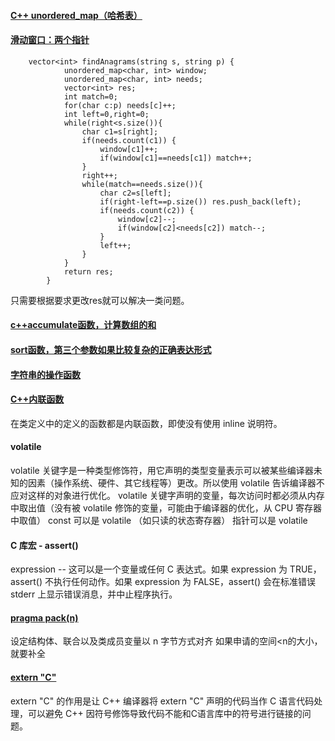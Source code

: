 #### [C++ unordered_map（哈希表）](https://www.jianshu.com/p/56bb01df8ac7)




#### [滑动窗口：两个指针](https://leetcode-cn.com/problems/find-all-anagrams-in-a-string/solution/hua-dong-chuang-kou-tong-yong-si-xiang-jie-jue-zi-/)
        vector<int> findAnagrams(string s, string p) {
                unordered_map<char, int> window;
                unordered_map<char, int> needs;
                vector<int> res;
                int match=0;
                for(char c:p) needs[c]++;
                int left=0,right=0;
                while(right<s.size()){
                    char c1=s[right];
                    if(needs.count(c1)) {
                        window[c1]++;
                        if(window[c1]==needs[c1]) match++;
                    }
                    right++;
                    while(match==needs.size()){
                        char c2=s[left];
                        if(right-left==p.size()) res.push_back(left);
                        if(needs.count(c2)) {
                            window[c2]--;
                            if(window[c2]<needs[c2]) match--;
                        }
                        left++;
                    }
                }
                return res;
            }

只需要根据要求更改res就可以解决一类问题。




#### [c++accumulate函数，计算数组的和](http://c.biancheng.net/view/682.html)




#### [sort函数，第三个参数如果比较复杂的正确表达形式](http://c.biancheng.net/view/561.html)




#### [字符串的操作函数](https://blog.csdn.net/tzheng2008/article/details/7342562)




#### [C++内联函数](https://www.runoob.com/cplusplus/cpp-inline-functions.html)
在类定义中的定义的函数都是内联函数，即使没有使用 inline 说明符。




#### volatile
volatile 关键字是一种类型修饰符，用它声明的类型变量表示可以被某些编译器未知的因素（操作系统、硬件、其它线程等）更改。所以使用 volatile 告诉编译器不应对这样的对象进行优化。
volatile 关键字声明的变量，每次访问时都必须从内存中取出值（没有被 volatile 修饰的变量，可能由于编译器的优化，从 CPU 寄存器中取值）
const 可以是 volatile （如只读的状态寄存器）
指针可以是 volatile




#### C 库宏 - assert()
expression -- 这可以是一个变量或任何 C 表达式。如果 expression 为 TRUE，assert() 不执行任何动作。如果 expression 为 FALSE，assert() 会在标准错误 stderr 上显示错误消息，并中止程序执行。




#### [pragma pack(n)](https://baike.baidu.com/item/%23pragma%20pack)
设定结构体、联合以及类成员变量以 n 字节方式对齐
如果申请的空间<n的大小，就要补全




#### [extern "C"](https://baike.baidu.com/item/extern%20%22C%22/15267013)
extern "C" 的作用是让 C++ 编译器将 extern "C" 声明的代码当作 C 语言代码处理，可以避免 C++ 因符号修饰导致代码不能和C语言库中的符号进行链接的问题。





